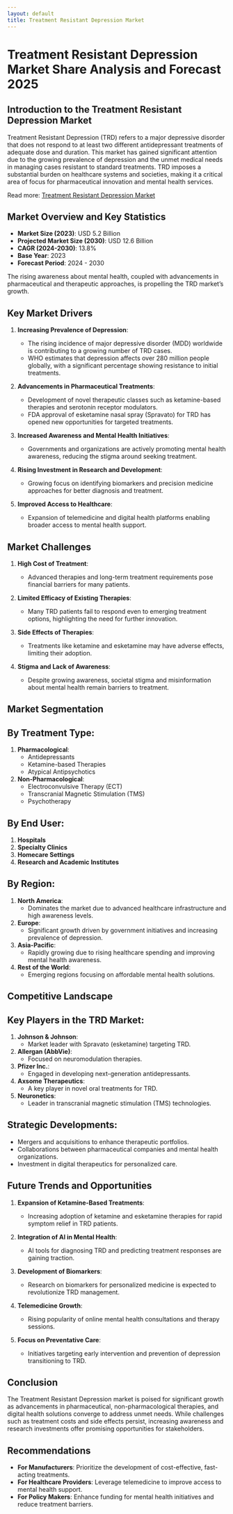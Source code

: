 ```yaml
---
layout: default
title: Treatment Resistant Depression Market
---
```

# Treatment Resistant Depression Market Share Analysis and Forecast 2025

## Introduction to the Treatment Resistant Depression Market
Treatment Resistant Depression (TRD) refers to a major depressive disorder that does not respond to at least two different antidepressant treatments of adequate dose and duration. This market has gained significant attention due to the growing prevalence of depression and the unmet medical needs in managing cases resistant to standard treatments. TRD imposes a substantial burden on healthcare systems and societies, making it a critical area of focus for pharmaceutical innovation and mental health services.

Read more: [Treatment Resistant Depression Market](https://www.reportprime.com/treatment-resistant-depression-r20068)
## Market Overview and Key Statistics
- **Market Size (2023)**: USD 5.2 Billion
- **Projected Market Size (2030)**: USD 12.6 Billion
- **CAGR (2024-2030)**: 13.8%
- **Base Year**: 2023
- **Forecast Period**: 2024 - 2030

The rising awareness about mental health, coupled with advancements in pharmaceutical and therapeutic approaches, is propelling the TRD market’s growth.

## **Key Market Drivers**

1. **Increasing Prevalence of Depression**:
   - The rising incidence of major depressive disorder (MDD) worldwide is contributing to a growing number of TRD cases.
   - WHO estimates that depression affects over 280 million people globally, with a significant percentage showing resistance to initial treatments.

2. **Advancements in Pharmaceutical Treatments**:
   - Development of novel therapeutic classes such as ketamine-based therapies and serotonin receptor modulators.
   - FDA approval of esketamine nasal spray (Spravato) for TRD has opened new opportunities for targeted treatments.

3. **Increased Awareness and Mental Health Initiatives**:
   - Governments and organizations are actively promoting mental health awareness, reducing the stigma around seeking treatment.

4. **Rising Investment in Research and Development**:
   - Growing focus on identifying biomarkers and precision medicine approaches for better diagnosis and treatment.

5. **Improved Access to Healthcare**:
   - Expansion of telemedicine and digital health platforms enabling broader access to mental health support.

## **Market Challenges**

1. **High Cost of Treatment**:
   - Advanced therapies and long-term treatment requirements pose financial barriers for many patients.

2. **Limited Efficacy of Existing Therapies**:
   - Many TRD patients fail to respond even to emerging treatment options, highlighting the need for further innovation.

3. **Side Effects of Therapies**:
   - Treatments like ketamine and esketamine may have adverse effects, limiting their adoption.

4. **Stigma and Lack of Awareness**:
   - Despite growing awareness, societal stigma and misinformation about mental health remain barriers to treatment.

## **Market Segmentation**

## **By Treatment Type**:
1. **Pharmacological**:
   - Antidepressants
   - Ketamine-based Therapies
   - Atypical Antipsychotics
2. **Non-Pharmacological**:
   - Electroconvulsive Therapy (ECT)
   - Transcranial Magnetic Stimulation (TMS)
   - Psychotherapy

## **By End User**:
1. **Hospitals**
2. **Specialty Clinics**
3. **Homecare Settings**
4. **Research and Academic Institutes**

## **By Region**:
1. **North America**:
   - Dominates the market due to advanced healthcare infrastructure and high awareness levels.
2. **Europe**:
   - Significant growth driven by government initiatives and increasing prevalence of depression.
3. **Asia-Pacific**:
   - Rapidly growing due to rising healthcare spending and improving mental health awareness.
4. **Rest of the World**:
   - Emerging regions focusing on affordable mental health solutions.

## **Competitive Landscape**

## **Key Players in the TRD Market**:
1. **Johnson & Johnson**:
   - Market leader with Spravato (esketamine) targeting TRD.
2. **Allergan (AbbVie)**:
   - Focused on neuromodulation therapies.
3. **Pfizer Inc.**:
   - Engaged in developing next-generation antidepressants.
4. **Axsome Therapeutics**:
   - A key player in novel oral treatments for TRD.
5. **Neuronetics**:
   - Leader in transcranial magnetic stimulation (TMS) technologies.

## **Strategic Developments**:
- Mergers and acquisitions to enhance therapeutic portfolios.
- Collaborations between pharmaceutical companies and mental health organizations.
- Investment in digital therapeutics for personalized care.

## **Future Trends and Opportunities**

1. **Expansion of Ketamine-Based Treatments**:
   - Increasing adoption of ketamine and esketamine therapies for rapid symptom relief in TRD patients.

2. **Integration of AI in Mental Health**:
   - AI tools for diagnosing TRD and predicting treatment responses are gaining traction.

3. **Development of Biomarkers**:
   - Research on biomarkers for personalized medicine is expected to revolutionize TRD management.

4. **Telemedicine Growth**:
   - Rising popularity of online mental health consultations and therapy sessions.

5. **Focus on Preventative Care**:
   - Initiatives targeting early intervention and prevention of depression transitioning to TRD.

## **Conclusion**
The Treatment Resistant Depression market is poised for significant growth as advancements in pharmaceutical, non-pharmacological therapies, and digital health solutions converge to address unmet needs. While challenges such as treatment costs and side effects persist, increasing awareness and research investments offer promising opportunities for stakeholders.

## **Recommendations**
- **For Manufacturers**: Prioritize the development of cost-effective, fast-acting treatments.
- **For Healthcare Providers**: Leverage telemedicine to improve access to mental health support.
- **For Policy Makers**: Enhance funding for mental health initiatives and reduce treatment barriers.
